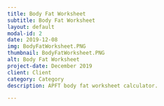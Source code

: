 ```yaml
---
title: Body Fat Worksheet
subtitle: Body Fat Worksheet
layout: default
modal-id: 2
date: 2019-12-08
img: BodyFatWorksheet.PNG
thumbnail: BodyFatWorksheet.PNG
alt: Body Fat Worksheet
project-date: December 2019
client: Client
category: Category
description: APFT body fat worksheet calculator.

---
```

